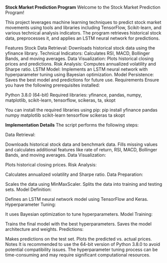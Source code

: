 **Stock Market Prediction Program**
Welcome to the Stock Market Prediction Program!

This project leverages machine learning techniques to predict stock market movements using tools and libraries including TensorFlow, Scikit-learn, and various technical analysis indicators. The program retrieves historical stock data, preprocesses it, and applies an LSTM neural network for predictions.

Features
Stock Data Retrieval: Downloads historical stock data using the yfinance library.
Technical Indicators: Calculates RSI, MACD, Bollinger Bands, and moving averages.
Data Visualization: Plots historical closing prices and predictions.
Risk Analysis: Computes annualized volatility and Sharpe ratio.
LSTM Model: Implements an LSTM neural network with hyperparameter tuning using Bayesian optimization.
Model Persistence: Saves the best model and predictions for future use.
Requirements
Ensure you have the following prerequisites installed:

Python 3.8.0 (64-bit)
Required libraries: yfinance, pandas, numpy, matplotlib, scikit-learn, tensorflow, scikeras, ta, skopt

You can install the required libraries using pip:
pip install yfinance pandas numpy matplotlib scikit-learn tensorflow scikeras ta skopt

**Implementation Details**
The script performs the following steps:

Data Retrieval:

Downloads historical stock data and benchmark data.
Fills missing values and calculates additional features like rate of return, RSI, MACD, Bollinger Bands, and moving averages.
Data Visualization:

Plots historical closing prices.
Risk Analysis:

Calculates annualized volatility and Sharpe ratio.
Data Preparation:

Scales the data using MinMaxScaler.
Splits the data into training and testing sets.
Model Definition:

Defines an LSTM neural network model using TensorFlow and Keras.
Hyperparameter Tuning:

It uses Bayesian optimization to tune hyperparameters.
Model Training:

Trains the final model with the best hyperparameters.
Saves the model architecture and weights.
Predictions:

Makes predictions on the test set.
Plots the predicted vs. actual prices.
Notes
It is recommended to use the 64-bit version of Python 3.8.0 to avoid potential compatibility issues.
The hyperparameter tuning process can be time-consuming and may require significant computational resources.



